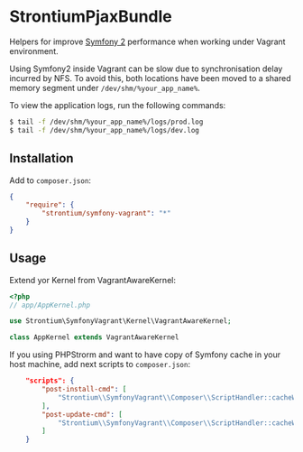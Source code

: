 StrontiumPjaxBundle
===================
Helpers for improve [Symfony 2](https://github.com/symfony/symfony) performance when working under Vagrant environment.

Using Symfony2 inside Vagrant can be slow due to synchronisation delay incurred by NFS. To avoid this, both locations have been moved to a shared memory segment under ``/dev/shm/%your_app_name%``.

To view the application logs, run the following commands:

```bash
$ tail -f /dev/shm/%your_app_name%/logs/prod.log
$ tail -f /dev/shm/%your_app_name%/logs/dev.log
```

Installation
------------
Add to `composer.json`:

``` json
{
    "require": {
        "strontium/symfony-vagrant": "*"
    }
}
```

Usage
------------
Extend yor Kernel from VagrantAwareKernel:

``` php
<?php
// app/AppKernel.php

use Strontium\SymfonyVagrant\Kernel\VagrantAwareKernel;

class AppKernel extends VagrantAwareKernel

```

If you using PHPStrorm and want to have copy of Symfony cache in your host machine, add next scripts to `composer.json`:

``` json
    "scripts": {
        "post-install-cmd": [
            "Strontium\\SymfonyVagrant\\Composer\\ScriptHandler::cacheWarmupOnVagrant"
        ],
        "post-update-cmd": [
            "Strontium\\SymfonyVagrant\\Composer\\ScriptHandler::cacheWarmupOnVagrant"
        ]
    }
```
